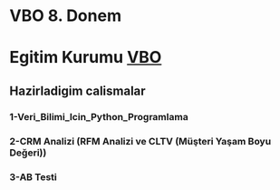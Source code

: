 # VBO 8. Donem 
# Egitim Kurumu [VBO](https://www.veribilimiokulu.com/) 
## Hazirladigim calismalar
### 1-Veri_Bilimi_Icin_Python_Programlama
### 2-CRM Analizi (RFM Analizi ve CLTV (Müşteri Yaşam Boyu Değeri))
### 3-AB Testi
